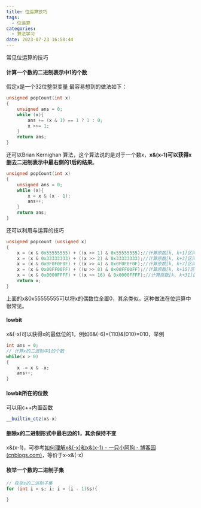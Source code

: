 ```yaml
---
title: 位运算技巧
tags:
  - 位运算
categories:
  - 算法学习
date: 2023-07-23 16:58:44
---
```



常见位运算的技巧

<!--more-->

#### 计算一个数的二进制表示中1的个数

假定x是一个32位整型变量
最容易想到的做法如下：

```cpp
unsigned popCount(int x)
{
    unsigned ans = 0;
    while (x){
        ans += (x & 1) == 1 ? 1 : 0;
        x >>= 1;
    }
    return ans;
}
```

还可以Brian Kernighan 算法，这个算法说的是对于一个数x，**x&(x-1)可以获得x删去二进制表示中最右侧的1后的结果**。

```cpp
unsigned popCount(int x)
{
    unsigned ans = 0;
    while (x){
        x = x & (x - 1);
        ans++;
    }
    return ans;
}
```
还可以利用与运算的技巧
```cpp
unsigned popcount (unsigned x)
{
    x = (x & 0x55555555) + ((x >> 1) & 0x55555555);//计算原数[k, k+1]区间内的1的总数，并将结果放在[k,k+1]，k=1,3,5,...31
    x = (x & 0x33333333) + ((x >> 2) & 0x33333333);//计算原数[k, k+3]区间内1的总数，并将结果放在[k,k+3]，k=1,5,9,...29
    x = (x & 0x0F0F0F0F) + ((x >> 4) & 0x0F0F0F0F);//计算原数[k, k+7]区间内1的总数，并将结果放在[k,k+7]，k=1,9,17,25
    x = (x & 0x00FF00FF) + ((u >> 8) & 0x00FF00FF);//计算原数[k, k+15]区间内1的总数，并将结果放在[k,k+15]，k=1,17
    x = (x & 0x0000FFFF) + ((x >> 16) & 0x0000FFFF);//计算原数[k, k+31]区间内1的总数，并将结果放在[k,k+31]，k=1
    return x;
}
```
上面的x&0x55555555可以将x的偶数位全置0，其余类似，这种做法在位运算中很常见。

#### lowbit
x&(-x)可以获得x的最低位的1，例如6&(-6)=(110)&(010)=010，举例

```c++
int ans = 0;
// 计算x的二进制中1的个数
while(x > 0)
{
    x -= x & -x;
    ans++;
}
```

#### lowbit所在的位数

可以用c++内置函数

```cpp
__builtin_ctz(x&-x)
```



#### 删除x的二进制形式中最右边的1，其余保持不变

x&(x-1)，可参考[如何理解x&(-x)和x&(x-1) - 一只小阿狗 - 博客园 (cnblogs.com)](https://www.cnblogs.com/yzxag/p/12668034.html)，等价于x-x&(-x)

#### 枚举一个数的二进制子集

```c++
// 枚举s的二进制子集
for (int i = s; i; i = (i - 1)&s){
    
}
```

